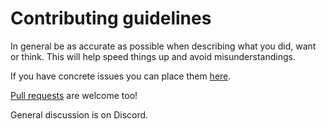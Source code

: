 # Contributing guidelines

In general be as accurate as possible when describing what you did, want or think. This will help speed things up and avoid misunderstandings.

If you have concrete issues you can place them [here](https://github.com/ruben-iteng/eurorack-super_simple_oscillator/issues).

[Pull requests](https://github.com/ruben-iteng/eurorack-super_simple_oscillator/pulls) are welcome too!

General discussion is on Discord.
